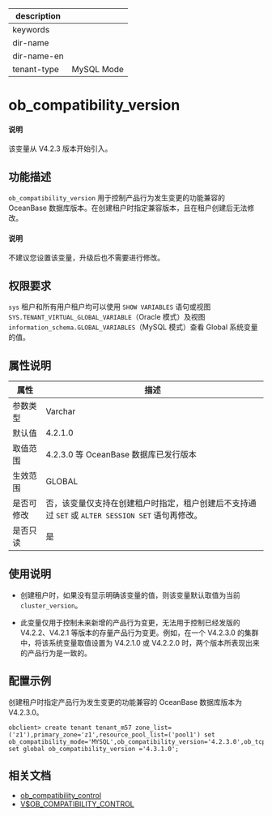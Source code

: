 |description||
|---|---|
|keywords||
|dir-name||
|dir-name-en||
|tenant-type|MySQL Mode|

# ob_compatibility_version

<main id="notice" type='explain'>
  <h4>说明</h4>
  <p>该变量从 V4.2.3 版本开始引入。</p>
</main>

## 功能描述

`ob_compatibility_version` 用于控制产品行为发生变更的功能兼容的 OceanBase 数据库版本。在创建租户时指定兼容版本，且在租户创建后无法修改。

<main id="notice" type='explain'>
  <h4>说明</h4>
  <p>不建议您设置该变量，升级后也不需要进行修改。</p>
</main>

## 权限要求

  `sys` 租户和所有用户租户均可以使用 `SHOW VARIABLES` 语句或视图 `SYS.TENANT_VIRTUAL_GLOBAL_VARIABLE`（Oracle 模式）及视图 `information_schema.GLOBAL_VARIABLES`（MySQL 模式）查看 Global 系统变量的值。

## 属性说明

| **属性**  |    **描述**  |
|-----------|---------------|
| 参数类型    |    Varchar              |
| 默认值      |  4.2.1.0  |
| 取值范围    | 4.2.3.0 等 OceanBase 数据库已发行版本              |
| 生效范围    |  GLOBAL |
| 是否可修改  | 否，该变量仅支持在创建租户时指定，租户创建后不支持通过 `SET` 或 `ALTER SESSION SET` 语句再修改。|
| 是否只读    | 是  |


## 使用说明


* 创建租户时，如果没有显示明确该变量的值，则该变量默认取值为当前 `cluster_version`。

* 此变量仅用于控制未来新增的产品行为变更，无法用于控制已经发版的 V4.2.2、V4.2.1 等版本的存量产品行为变更。例如，在一个 V4.2.3.0 的集群中，将该系统变量取值设置为 V4.2.1.0 或 V4.2.2.0 时，两个版本所表现出来的产品行为是一致的。

## 配置示例

创建租户时指定产品行为发生变更的功能兼容的 OceanBase 数据库版本为 V4.2.3.0。

```shell
obclient> create tenant tenant_m57 zone_list=('z1'),primary_zone='z1',resource_pool_list=('pool1') set ob_compatibility_mode='MYSQL',ob_compatibility_version='4.2.3.0',ob_tcp_invited_nodes='%';
set global ob_compatibility_version ='4.3.1.0';
```

## 相关文档

* [ob_compatibility_control](17600.ob_compatibility_control-global.md)
* [V$OB_COMPATIBILITY_CONTROL](../../../../700.system-views/400.system-view-of-mysql-mode/300.performance-view-of-mysql-mode/18100.v-ob_compatibility_control-of-mysql-mode.md)
